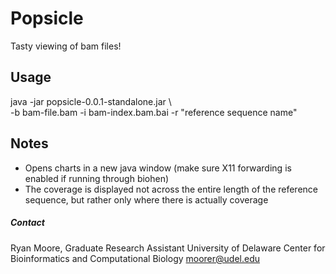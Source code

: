 # Popsicle #

Tasty viewing of bam files!

## Usage ##

java -jar popsicle-0.0.1-standalone.jar \ <br>
-b bam-file.bam -i bam-index.bam.bai -r "reference sequence name"

## Notes ##

- Opens charts in a new java window (make sure X11 forwarding is enabled if running through biohen)
- The coverage is displayed not across the entire length of the reference sequence, but rather only where there is actually coverage

##### Contact #####

Ryan Moore, Graduate Research Assistant
University of Delaware
Center for Bioinformatics and Computational Biology
moorer@udel.edu
